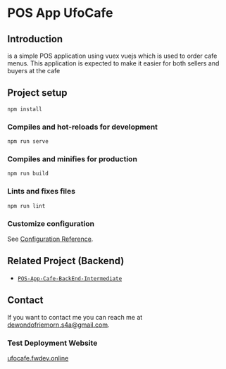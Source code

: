 # POS App UfoCafe

## Introduction

is a simple POS application using vuex vuejs which is used to order cafe menus. This application is expected to make it easier for both sellers and buyers at the cafe

## Project setup
```
npm install
```

### Compiles and hot-reloads for development
```
npm run serve
```

### Compiles and minifies for production
```
npm run build
```

### Lints and fixes files
```
npm run lint
```

### Customize configuration
See [Configuration Reference](https://cli.vuejs.org/config/).

## Related Project (Backend)

- [`POS-App-Cafe-BackEnd-Intermediate`](https://github.com/Friemorn/POS-App-Cafe-BackEnd-Intermediate.git)

## Contact

If you want to contact me you can reach me at <dewondofriemorn.s4a@gmail.com>.

### Test Deployment Website
[ufocafe.fwdev.online](http://ufocafe.fwdev.online/)
